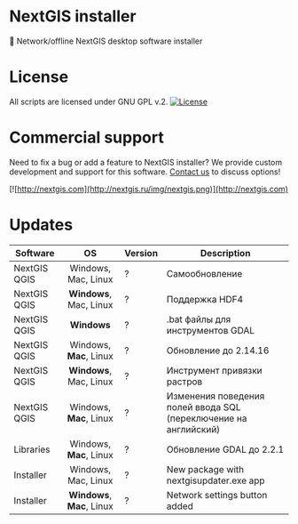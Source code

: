 # NextGIS installer

:dvd: Network/offline NextGIS desktop software installer

# License

All scripts are licensed under GNU GPL v.2.
[![License](https://img.shields.io/badge/License-GPL%20v2-blue.svg?maxAge=2592000)]()

# Commercial support

Need to fix a bug or add a feature to NextGIS installer? We provide custom
development and support for this software.
[Contact us](http://nextgis.ru/en/contact/) to discuss options!

[![http://nextgis.com](http://nextgis.ru/img/nextgis.png)](http://nextgis.com)

# Updates

| Software | OS | Version | Description |
|---|:-:|---|---|
| NextGIS QGIS | Windows, Mac, Linux | ? | Самообновление |
| NextGIS QGIS | **Windows**, Mac, Linux | ? | Поддержка HDF4 |
| NextGIS QGIS | **Windows** | ? | .bat файлы для  инструментов GDAL |
| NextGIS QGIS | Windows, **Mac**, Linux | ? | Обновление до 2.14.16 |
| NextGIS QGIS | **Windows**, Mac, Linux | ? | Инструмент привязки растров |
| NextGIS QGIS | Windows, **Mac**, Linux | ? | Изменения поведения полей ввода SQL (переключение на английский) |
| Libraries | Windows, **Mac**, Linux | ? | Обновление GDAL до 2.2.1 |
| Installer | Windows, Mac, Linux | ? | New package with nextgisupdater.exe app |
| Installer | **Windows**, **Mac**, Linux | ? | Network settings button added |
